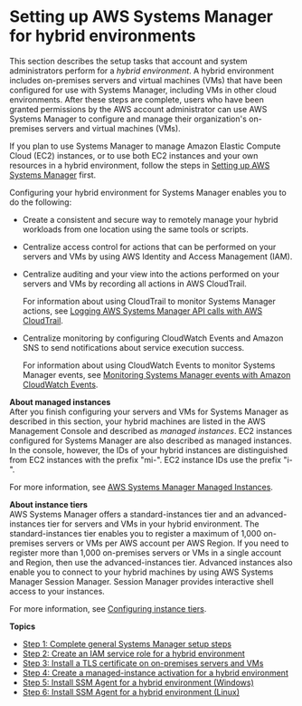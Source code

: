 # Setting up AWS Systems Manager for hybrid environments<a name="systems-manager-managedinstances"></a>

This section describes the setup tasks that account and system administrators perform for a *hybrid environment*\. A hybrid environment includes on\-premises servers and virtual machines \(VMs\) that have been configured for use with Systems Manager, including VMs in other cloud environments\. After these steps are complete, users who have been granted permissions by the AWS account administrator can use AWS Systems Manager to configure and manage their organization's on\-premises servers and virtual machines \(VMs\)\. 

If you plan to use Systems Manager to manage Amazon Elastic Compute Cloud \(EC2\) instances, or to use both EC2 instances and your own resources in a hybrid environment, follow the steps in [Setting up AWS Systems Manager](systems-manager-setting-up.md) first\. 

Configuring your hybrid environment for Systems Manager enables you to do the following: 
+ Create a consistent and secure way to remotely manage your hybrid workloads from one location using the same tools or scripts\.
+ Centralize access control for actions that can be performed on your servers and VMs by using AWS Identity and Access Management \(IAM\)\.
+ Centralize auditing and your view into the actions performed on your servers and VMs by recording all actions in AWS CloudTrail\.

  For information about using CloudTrail to monitor Systems Manager actions, see [Logging AWS Systems Manager API calls with AWS CloudTrail](monitoring-cloudtrail-logs.md)\.
+ Centralize monitoring by configuring CloudWatch Events and Amazon SNS to send notifications about service execution success\.

  For information about using CloudWatch Events to monitor Systems Manager events, see [Monitoring Systems Manager events with Amazon CloudWatch Events](monitoring-cloudwatch-events.md)\.

**About managed instances**  
After you finish configuring your servers and VMs for Systems Manager as described in this section, your hybrid machines are listed in the AWS Management Console and described as *managed instances*\. EC2 instances configured for Systems Manager are also described as managed instances\. In the console, however, the IDs of your hybrid instances are distinguished from EC2 instances with the prefix "mi\-"\. EC2 instance IDs use the prefix "i\-"\.

For more information, see [AWS Systems Manager Managed Instances](managed_instances.md)\.

**About instance tiers**  
AWS Systems Manager offers a standard\-instances tier and an advanced\-instances tier for servers and VMs in your hybrid environment\. The standard\-instances tier enables you to register a maximum of 1,000 on\-premises servers or VMs per AWS account per AWS Region\. If you need to register more than 1,000 on\-premises servers or VMs in a single account and Region, then use the advanced\-instances tier\. Advanced instances also enable you to connect to your hybrid machines by using AWS Systems Manager Session Manager\. Session Manager provides interactive shell access to your instances\.

For more information, see [Configuring instance tiers](systems-manager-managed-instances-tiers.md)\.

**Topics**
+ [Step 1: Complete general Systems Manager setup steps](hybrid-setup-general.md)
+ [Step 2: Create an IAM service role for a hybrid environment](sysman-service-role.md)
+ [Step 3: Install a TLS certificate on on\-premises servers and VMs](hybrid-tls-certificate.md)
+ [Step 4: Create a managed\-instance activation for a hybrid environment](sysman-managed-instance-activation.md)
+ [Step 5: Install SSM Agent for a hybrid environment \(Windows\)](sysman-install-managed-win.md)
+ [Step 6: Install SSM Agent for a hybrid environment \(Linux\)](sysman-install-managed-linux.md)